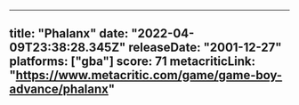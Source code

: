 
---
title: "Phalanx"
date: "2022-04-09T23:38:28.345Z"
releaseDate: "2001-12-27"
platforms: ["gba"]
score: 71
metacriticLink: "https://www.metacritic.com/game/game-boy-advance/phalanx"
---
